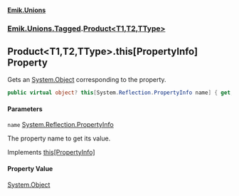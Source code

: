 #### [Emik.Unions](index.md 'index')
### [Emik.Unions.Tagged](Emik.Unions.Tagged.md 'Emik.Unions.Tagged').[Product&lt;T1,T2,TType&gt;](Product_T1,T2,TType_.md 'Emik.Unions.Tagged.Product<T1,T2,TType>')

## Product<T1,T2,TType>.this[PropertyInfo] Property

Gets an [System.Object](https://docs.microsoft.com/en-us/dotnet/api/System.Object 'System.Object') corresponding to the property.

```csharp
public virtual object? this[System.Reflection.PropertyInfo name] { get; }
```
#### Parameters

<a name='Emik.Unions.Tagged.Product_T1,T2,TType_.this[System.Reflection.PropertyInfo].name'></a>

`name` [System.Reflection.PropertyInfo](https://docs.microsoft.com/en-us/dotnet/api/System.Reflection.PropertyInfo 'System.Reflection.PropertyInfo')

The property name to get its value.

Implements [this[PropertyInfo]](IProduct.Item(PropertyInfo).md 'Emik.Unions.Tagged.IProduct.this[System.Reflection.PropertyInfo]')

#### Property Value
[System.Object](https://docs.microsoft.com/en-us/dotnet/api/System.Object 'System.Object')